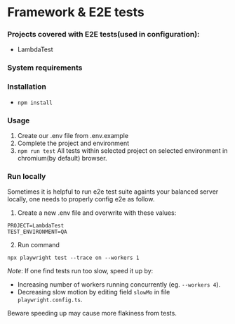 # Framework & E2E tests

### Projects covered with E2E tests(used in configuration):

- LambdaTest

### System requirements

### Installation

- `npm install`

### Usage

1. Create our .env file from .env.example
2. Complete the project and environment
3. `npm run test` All tests within selected project on selected environment in chromium(by default) browser.

### Run locally

Sometimes it is helpful to run e2e test suite againts your balanced server locally, one needs to properly config e2e as follow.

1. Create a new .env file and overwrite with these values:

```
PROJECT=LambdaTest
TEST_ENVIRONMENT=QA
```
2. Run command

```
npx playwright test --trace on --workers 1
```

_Note_: If one find tests run too slow, speed it up by:

- Increasing number of workers running concurrently (eg. `--workers 4`).
- Decreasing slow motion by editing field `slowMo` in file `playwright.config.ts`.

Beware speeding up may cause more flakiness from tests.
